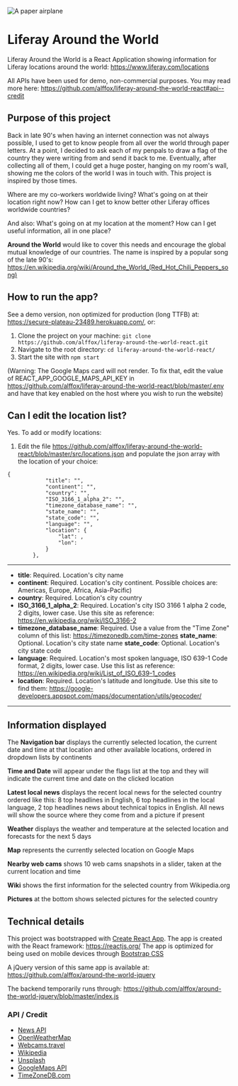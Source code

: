 ![A paper airplane](https://github.com/alffox/liferay-around-the-world-react/blob/master/public/favicon.ico)

# Liferay Around the World

Liferay Around the World is a React Application showing information for Liferay locations around the world: https://www.liferay.com/locations

All APIs have been used for demo, non-commercial purposes. You may read more here: https://github.com/alffox/liferay-around-the-world-react#api--credit

## Purpose of this project

Back in late 90's when having an internet connection was not always possible, I used to get to know people from all over the world through paper letters. At a point, I decided to ask each of my penpals to draw a flag of the country they were writing from and send it back to me. Eventually, after collecting all of them, I could get a huge poster, hanging on my room's wall, showing me the colors of the world I was in touch with. This project is inspired by those times.

Where are my co-workers worldwide living? What's going on at their location right now? How can I get to know better other Liferay offices worldwide countries?

And also: What's going on at my location at the moment? How can I get useful information, all in one place?

**Around the World** would like to cover this needs and encourage the global mutual knowledge of our countries. The name is inspired by a popular song of the late 90's: https://en.wikipedia.org/wiki/Around_the_World_(Red_Hot_Chili_Peppers_song)

## How to run the app?

See a demo version, non optimized for production (long TTFB) at: https://secure-plateau-23489.herokuapp.com/, or:

1. Clone the project on your machine: `git clone https://github.com/alffox/liferay-around-the-world-react.git`
2. Navigate to the root directory: `cd liferay-around-the-world-react/`
3. Start the site with `npm start`

(Warning: The Google Maps card will not render. To fix that, edit the value of REACT_APP_GOOGLE_MAPS_API_KEY in https://github.com/alffox/liferay-around-the-world-react/blob/master/.env and have that key enabled on the host where you wish to run the website)

## Can I edit the location list?

Yes. To add or modify locations:

1. Edit the file https://github.com/alffox/liferay-around-the-world-react/blob/master/src/locations.json and populate the json array with the location of your choice:

```
{
            "title": "",
            "continent": "",
            "country": "",
            "ISO_3166_1_alpha_2": "",
            "timezone_database_name": "",
            "state_name": "",
            "state_code": "",
            "language": "",
            "location": {
                "lat": ,
                "lon":
            }
        },

```

---

- **title**: Required. Location's city name
- **continent**: Required. Location's city continent. Possible choices are: Americas, Europe, Africa, Asia-Pacific)
- **country**: Required. Location's city country
- **ISO_3166_1_alpha_2**: Required. Location's city ISO 3166 1 alpha 2 code, 2 digits, lower case. Use this site as reference: https://en.wikipedia.org/wiki/ISO_3166-2
- **timezone_database_name**: Required. Use a value from the "Time Zone" column of this list: https://timezonedb.com/time-zones
  **state_name**: Optional. Location's city state name
  **state_code**: Optional. Location's city state code
- **language**: Required. Location's most spoken language, ISO 639-1 Code format, 2 digits, lower case. Use this list as reference: https://en.wikipedia.org/wiki/List_of_ISO_639-1_codes
- **location**: Required. Location's latitude and longitude. Use this site to find them: https://google-developers.appspot.com/maps/documentation/utils/geocoder/

---

## Information displayed

The **Navigation bar** displays the currently selected location, the current date and time at that location and other available locations, ordered in dropdown lists by continents

**Time and Date** will appear under the flags list at the top and they will indicate the current time and date on the clicked location

**Latest local news** displays the recent local news for the selected country ordered like this: 8 top headlines in English, 6 top headlines in the local language, 2 top headlines news about technical topics in English. All news will show the source where they come from and a picture if present

**Weather** displays the weather and temperature at the selected location and forecasts for the next 5 days

**Map** represents the currently selected location on Google Maps

**Nearby web cams** shows 10 web cams snapshots in a slider, taken at the current location and time

**Wiki** shows the first information for the selected country from Wikipedia.org

**Pictures** at the bottom shows selected pictures for the selected country

## Technical details

This project was bootstrapped with [Create React App](https://github.com/facebook/create-react-app).
The app is created with the React framework: https://reactjs.org/
The app is optimized for being used on mobile devices through [Bootstrap CSS](https://getbootstrap.com/docs/4.1/getting-started/introduction/)

A jQuery version of this same app is available at: https://github.com/alffox/around-the-world-jquery

The backend temporarily runs through: https://github.com/alffox/around-the-world-jquery/blob/master/index.js

### API / Credit

- [News API](https://newsapi.org/)
- [OpenWeatherMap](https://openweathermap.org/)
- [Webcams.travel](https://www.webcams.travel/)
- [Wikipedia](https://en.wikipedia.org)
- [Unsplash](https://unsplash.com/)
- [GoogleMaps API](https://developers.google.com/maps/documentation/)
- [TimeZoneDB.com](https://timezonedb.com/)
